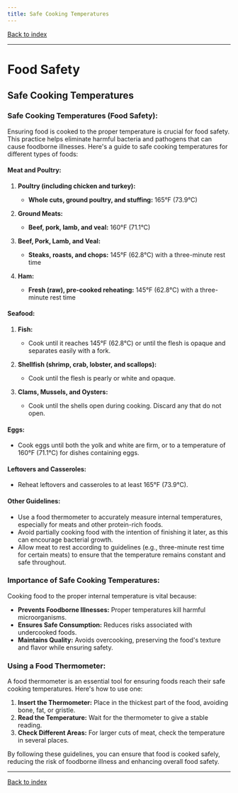 ```yaml
---
title: Safe Cooking Temperatures
---
```


[Back to index](index.html)

---
# Food Safety
## Safe Cooking Temperatures

### Safe Cooking Temperatures (Food Safety):

Ensuring food is cooked to the proper temperature is crucial for food safety. This practice helps eliminate harmful bacteria and pathogens that can cause foodborne illnesses. Here's a guide to safe cooking temperatures for different types of foods:

#### Meat and Poultry:

1. **Poultry (including chicken and turkey):**
   - **Whole cuts, ground poultry, and stuffing:** 165°F (73.9°C)

2. **Ground Meats:**
   - **Beef, pork, lamb, and veal:** 160°F (71.1°C)

3. **Beef, Pork, Lamb, and Veal:**
   - **Steaks, roasts, and chops:** 145°F (62.8°C) with a three-minute rest time

4. **Ham:**
   - **Fresh (raw), pre-cooked reheating:** 145°F (62.8°C) with a three-minute rest time

#### Seafood:

1. **Fish:**
   - Cook until it reaches 145°F (62.8°C) or until the flesh is opaque and separates easily with a fork.
   
2. **Shellfish (shrimp, crab, lobster, and scallops):**
   - Cook until the flesh is pearly or white and opaque.

3. **Clams, Mussels, and Oysters:**
   - Cook until the shells open during cooking. Discard any that do not open.

#### Eggs: 

- Cook eggs until both the yolk and white are firm, or to a temperature of 160°F (71.1°C) for dishes containing eggs.

#### Leftovers and Casseroles:

- Reheat leftovers and casseroles to at least 165°F (73.9°C).

#### Other Guidelines:

- Use a food thermometer to accurately measure internal temperatures, especially for meats and other protein-rich foods.
- Avoid partially cooking food with the intention of finishing it later, as this can encourage bacterial growth.
- Allow meat to rest according to guidelines (e.g., three-minute rest time for certain meats) to ensure that the temperature remains constant and safe throughout.

### Importance of Safe Cooking Temperatures:

Cooking food to the proper internal temperature is vital because:

- **Prevents Foodborne Illnesses:** Proper temperatures kill harmful microorganisms.
- **Ensures Safe Consumption:** Reduces risks associated with undercooked foods.
- **Maintains Quality:** Avoids overcooking, preserving the food's texture and flavor while ensuring safety.

### Using a Food Thermometer:

A food thermometer is an essential tool for ensuring foods reach their safe cooking temperatures. Here's how to use one:

1. **Insert the Thermometer:** Place in the thickest part of the food, avoiding bone, fat, or gristle.
2. **Read the Temperature:** Wait for the thermometer to give a stable reading.
3. **Check Different Areas:** For larger cuts of meat, check the temperature in several places.

By following these guidelines, you can ensure that food is cooked safely, reducing the risk of foodborne illness and enhancing overall food safety.

---
[Back to index](index.html)
